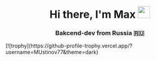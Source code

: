 <h1 align="center">Hi there, I'm Max 
<img src="https://github.com/blackcater/blackcater/raw/main/images/Hi.gif" height="32"/></h1>
<h3 align="center">Bakcend-dev from Russia 🇷🇺</h3>
[![trophy](https://github-profile-trophy.vercel.app/?username=MUstinov77&theme=dark)

